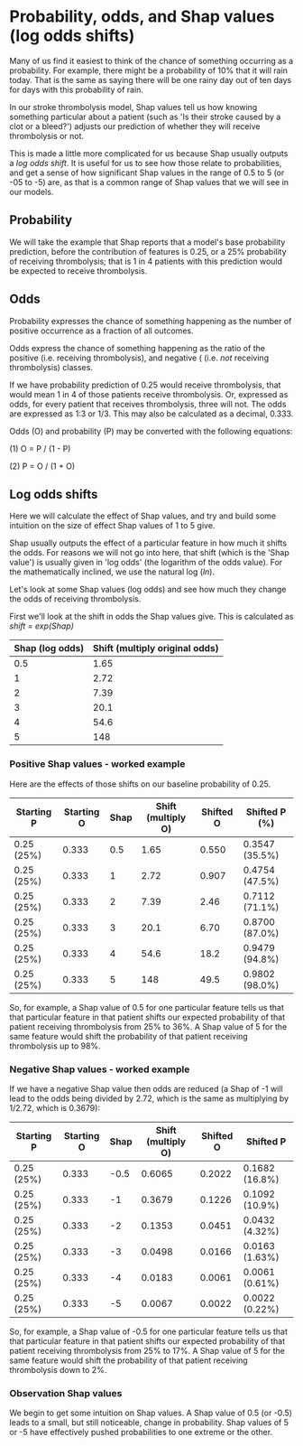 # Probability, odds, and Shap values (log odds shifts)

Many of us find it easiest to think of the chance of something occurring as a probability. For example, there might be a probability of 10% that it will rain today. That is the same as saying there will be one rainy day out of ten days for days with this probability of rain.

In our stroke thrombolysis model, Shap values tell us how knowing something particular about a patient (such as 'Is their stroke caused by a clot or a bleed?') adjusts our prediction of whether they will receive thrombolysis or not.

This is made a little more complicated for us because Shap usually outputs a *log odds shift*. It is useful for us to see how those relate to probabilities, and get a sense of how significant Shap values in the range of 0.5 to 5 (or -05 to -5) are, as that is a common range of Shap values that we will see in our models.

## Probability

We will take the example that Shap reports that a model's base probability prediction, before the contribution of features is 0.25, or a 25% probability of receiving thrombolysis; that is 1 in 4 patients with this prediction would be expected to receive thrombolysis.

## Odds

Probability expresses the chance of something happening as the number of positive occurrence as a fraction of all outcomes.

Odds express the chance of something happening as the ratio of the positive (i.e. receiving thrombolysis), and negative ( (i.e. *not* receiving thrombolysis) classes.

If we have probability prediction of 0.25 would receive thrombolysis, that would mean 1 in 4 of those patients receive thrombolysis. Or, expressed as odds, for every patient that receives thrombolysis, three will not. The odds are expressed as 1:3 or 1/3. This may also be calculated as a decimal, 0.333.

Odds (O) and probability (P) may be converted with the following equations:

(1) O = P / (1 - P)

(2) P = O / (1 + O)

## Log odds shifts

Here we will calculate the effect of Shap values, and try and build some intuition on the size of effect Shap values of 1 to 5 give.

Shap usually outputs the effect of a particular feature in how much it shifts the odds. For reasons we will not go into here, that shift (which is the 'Shap value') is usually given in 'log odds' (the logarithm of the odds value). For the mathematically inclined, we use the natural log (*ln*).

Let's look at some Shap values (log odds) and see how much they change the odds of receiving thrombolysis. 

First we'll look at the shift in odds the Shap values give. This is calculated as *shift = exp(Shap)*

| Shap (log odds) | Shift (multiply original odds) |
|-----------------|--------------------------------|
| 0.5             | 1.65                           |
| 1               | 2.72                           |
| 2               | 7.39                           |
| 3               | 20.1                           |
| 4               | 54.6                           |
| 5               | 148                            |

### Positive Shap values - worked example

Here are the effects of those shifts on our baseline probability of 0.25.

| Starting P | Starting O | Shap | Shift (multiply O) | Shifted O |  Shifted P (%) |
|------------|------------|------|--------------------|-----------|----------------|
| 0.25 (25%) | 0.333      | 0.5  | 1.65               | 0.550     | 0.3547 (35.5%) |
| 0.25 (25%) | 0.333      | 1    | 2.72               | 0.907     | 0.4754 (47.5%) |
| 0.25 (25%) | 0.333      | 2    | 7.39               | 2.46      | 0.7112 (71.1%) |
| 0.25 (25%) | 0.333      | 3    | 20.1               | 6.70      | 0.8700 (87.0%) |
| 0.25 (25%) | 0.333      | 4    | 54.6               | 18.2      | 0.9479 (94.8%) |
| 0.25 (25%) | 0.333      | 5    | 148                | 49.5      | 0.9802 (98.0%) |

So, for example, a Shap value of 0.5 for one particular feature tells us that that particular feature in that patient shifts our expected probability of that patient receiving thrombolysis from 25% to 36%. A Shap value of 5 for the same feature would shift the probability of that patient receiving thrombolysis up to 98%.

### Negative Shap values - worked example

If we have a negative Shap value then odds are reduced (a Shap of -1 will lead to the odds being divided by 2.72, which is the same as multiplying by 1/2.72, which is 0.3679):

| Starting P | Starting O | Shap | Shift (multiply O) | Shifted O |   Shifted P    |
|------------|------------|------|--------------------|-----------|----------------|
| 0.25 (25%) | 0.333      | -0.5 | 0.6065             | 0.2022    | 0.1682 (16.8%) |
| 0.25 (25%) | 0.333      | -1   | 0.3679             | 0.1226    | 0.1092 (10.9%) |
| 0.25 (25%) | 0.333      | -2   | 0.1353             | 0.0451    | 0.0432 (4.32%) |
| 0.25 (25%) | 0.333      | -3   | 0.0498             | 0.0166    | 0.0163 (1.63%) |
| 0.25 (25%) | 0.333      | -4   | 0.0183             | 0.0061    | 0.0061 (0.61%) |
| 0.25 (25%) | 0.333      | -5   | 0.0067             | 0.0022    | 0.0022 (0.22%) |

So, for example, a Shap value of -0.5 for one particular feature tells us that that particular feature in that patient shifts our expected probability of that patient receiving thrombolysis from 25% to 17%. A Shap value of 5 for the same feature would shift the probability of that patient receiving thrombolysis down to 2%.

### Observation Shap values

We begin to get some intuition on Shap values. A Shap value of 0.5 (or -0.5) leads to a small, but still noticeable, change in probability. Shap values of 5 or -5 have effectively pushed probabilities to one extreme or the other.







